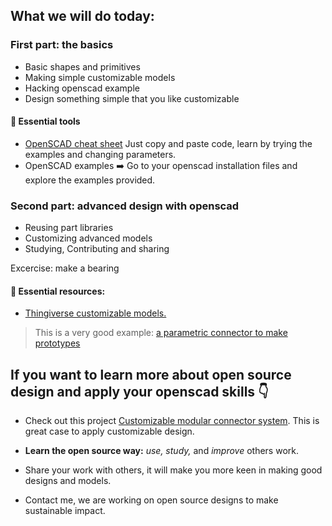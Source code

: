 ## What we will do today:
### First part: the basics
- Basic shapes and primitives
- Making simple customizable models
- Hacking openscad example
- Design something simple that you like customizable

#### 🔨 Essential tools
- [OpenSCAD cheat sheet](http://www.openscad.org/cheatsheet/)
Just copy and paste code, learn by trying the examples and changing parameters.
- OpenSCAD examples ➡️ Go to your openscad installation files and explore the examples provided.

### Second part: advanced design with openscad
- Reusing part libraries
- Customizing advanced models
- Studying, Contributing and sharing

Excercise: make a bearing

#### 🔨 Essential resources:
- [Thingiverse customizable models.](https://www.thingiverse.com/mathgrrl/collections/thingiverse-openscad-customizers)
> This is a very good example: [a parametric connector to make prototypes](https://www.thingiverse.com/thing:593002)


## If you want to learn more about open source design and apply your openscad skills 👇
* Check out this project [Customizable modular connector system](https://www.thingiverse.com/thing:623328). This is great case to apply customizable design.

* **Learn the open source way:** *use, study,* and *improve* others work.

* Share your work with others, it will make you more keen in making good designs and models.

* Contact me, we are working on open source designs to make sustainable impact.
